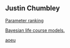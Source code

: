 ## Justin Chumbley

[Parameter ranking](credible_ranks.md)

[Bayesian life course models.](life_course.md)

[aoeu](https:://www.linkedin.com)
